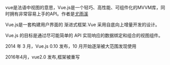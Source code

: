 vue是法语中视图的意思，Vue.js是一个轻巧、高性能、可组件化的MVVM库，同时拥有非常容易上手的API。作者是[尤雨溪](http://weibo.com/arttechdesign)

Vue.js是一套构建用户界面的 渐进式框架.Vue 采用自底向上增量开发的设计。

Vue.js 的目标是通过尽可能简单的 API 实现响应的数据绑定和组合的视图组件。

2014 年 3 月，Vue.js 0.10 发布，10 月开始逐渐被大范围发现使用

2016年4月，vue2.0 发布,框架被重写